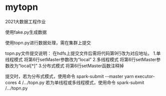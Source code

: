 # mytopn
2021大数据工程作业

使用fake.py生成数据

使用topn.py进行数据处理，需在集群上提交

topn.py文件提交说明：
在hdfs上提交文件后需将代码第9行改为对应地址。
1.单线程模式
	将第6行setMaster参数改为“local”
2.多线程模式
	将第6行setMaster参数改为“local[*]”
3.分布式模式
	将第6行setMaster函数注释掉
	
提交时，若为分布式模式，使用命令
	spark-submit --master yarn executor-cores 4 /.../topn.py
若为单线程或多线程模式，使用命令
	spark-submit /.../topn.py